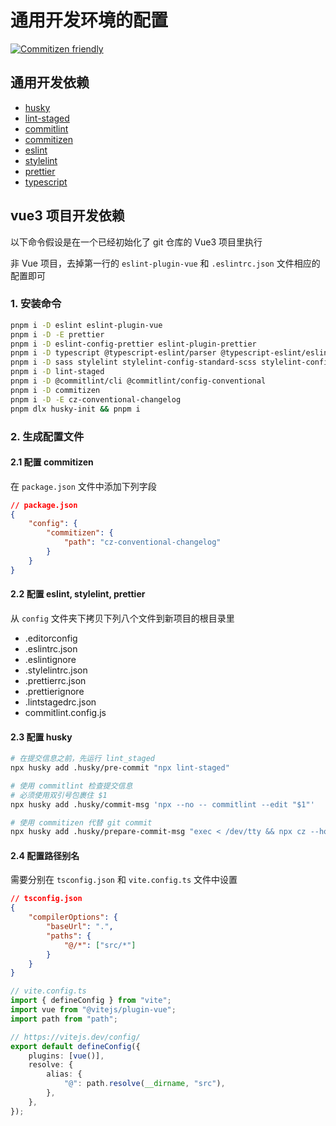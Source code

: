 # 通用开发环境的配置

[![Commitizen friendly](https://img.shields.io/badge/commitizen-friendly-brightgreen.svg)](http://commitizen.github.io/cz-cli/)

## 通用开发依赖

-   [husky](./husky.md)
-   [lint-staged](./lint_staged.md)
-   [commitlint](./commitlint.md)
-   [commitizen](./commitizen.md)
-   [eslint](./eslint.md)
-   [stylelint](./stylelint.md)
-   [prettier](./prettier.md)
-   [typescript](./typescript.md)

## vue3 项目开发依赖

以下命令假设是在一个已经初始化了 git 仓库的 Vue3 项目里执行

非 Vue 项目，去掉第一行的 `eslint-plugin-vue` 和 `.eslintrc.json` 文件相应的配置即可

### 1. 安装命令

```bash {.line-numbers}
pnpm i -D eslint eslint-plugin-vue
pnpm i -D -E prettier
pnpm i -D eslint-config-prettier eslint-plugin-prettier
pnpm i -D typescript @typescript-eslint/parser @typescript-eslint/eslint-plugin
pnpm i -D sass stylelint stylelint-config-standard-scss stylelint-config-recommended-vue-scss stylelint-config-prettier-scss
pnpm i -D lint-staged
pnpm i -D @commitlint/cli @commitlint/config-conventional
pnpm i -D commitizen
pnpm i -D -E cz-conventional-changelog
pnpm dlx husky-init && pnpm i
```

### 2. 生成配置文件

#### 2.1 配置 commitizen

在 `package.json` 文件中添加下列字段

```json
// package.json
{
    "config": {
        "commitizen": {
            "path": "cz-conventional-changelog"
        }
    }
}
```

#### 2.2 配置 eslint, stylelint, prettier

从 `config` 文件夹下拷贝下列八个文件到新项目的根目录里

-   .editorconfig
-   .eslintrc.json
-   .eslintignore
-   .stylelintrc.json
-   .prettierrc.json
-   .prettierignore
-   .lintstagedrc.json
-   commitlint.config.js

#### 2.3 配置 husky

```bash
# 在提交信息之前，先运行 lint_staged
npx husky add .husky/pre-commit "npx lint-staged"

# 使用 commitlint 检查提交信息
# 必须使用双引号包裹住 $1
npx husky add .husky/commit-msg 'npx --no -- commitlint --edit "$1"'

# 使用 commitizen 代替 git commit
npx husky add .husky/prepare-commit-msg "exec < /dev/tty && npx cz --hook || true"
```

#### 2.4 配置路径别名

需要分别在 `tsconfig.json` 和 `vite.config.ts` 文件中设置

```json
// tsconfig.json
{
    "compilerOptions": {
        "baseUrl": ".",
        "paths": {
            "@/*": ["src/*"]
        }
    }
}
```

```ts
// vite.config.ts
import { defineConfig } from "vite";
import vue from "@vitejs/plugin-vue";
import path from "path";

// https://vitejs.dev/config/
export default defineConfig({
    plugins: [vue()],
    resolve: {
        alias: {
            "@": path.resolve(__dirname, "src"),
        },
    },
});
```
